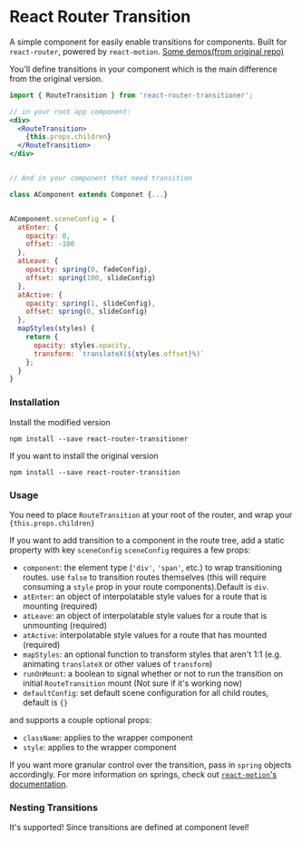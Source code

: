 # React Router Transition

A simple component for easily enable transitions for components. Built for `react-router`, powered by `react-motion`. [Some demos(from original repo)](http://maisano.github.io/react-router-transition/demos/#/fade)

You'll define transitions in your component which is the main difference from the original version.

```jsx
import { RouteTransition } from 'react-router-transitioner';

// in your root app component:
<div>
  <RouteTransition>
    {this.props.children}
  </RouteTransition>
</div>


// And in your component that need transition

class AComponent extends Componet {...}


AComponent.sceneConfig = {
  atEnter: {
    opacity: 0,
    offset: -100
  },
  atLeave: {
    opacity: spring(0, fadeConfig),
    offset: spring(100, slideConfig)
  },
  atActive: {
    opacity: spring(1, slideConfig),
    offset: spring(0, slideConfig)
  },
  mapStyles(styles) {
    return {
      opacity: styles.opacity,
      transform: `translateX(${styles.offset}%)`
    };
  }
}
```

### Installation

Install the modified version

`npm install --save react-router-transitioner`

If you want to install the original version

`npm install --save react-router-transition`

### Usage

You need to place `RouteTransition` at your root of the router, and wrap your `{this.props.children}`

If you want to add transition to a component in the route tree,
 add a static property with key `sceneConfig`
 `sceneConfig` requires a few props:
- `component`: the element type (`'div'`, `'span'`, etc.) to wrap transitioning routes. use `false` to transition routes themselves (this will require consuming a `style` prop in your route components).Default is `div`.
- `atEnter`: an object of interpolatable style values for a route that is mounting (required)
- `atLeave`: an object of interpolatable style values for a route that is unmounting (required)
- `atActive`: interpolatable style values for a route that has mounted (required)
- `mapStyles`: an optional function to transform styles that aren't 1:1 (e.g. animating `translateX` or other values of `transform`)
- `runOnMount`: a boolean to signal whether or not to run the transition on initial `RouteTransition` mount (Not sure if it's working now)
- `defaultConfig`: set default scene configuration for all child routes, default is `{}`

and supports a couple optional props:
- `className`: applies to the wrapper component
- `style`: applies to the wrapper component

If you want more granular control over the transition, pass in `spring` objects accordingly. For more information on springs, check out [`react-motion`'s documentation](https://github.com/chenglou/react-motion#--spring-val-number-config-springhelperconfig--opaqueconfig).


### Nesting Transitions
It's supported! Since transitions are defined at component level!